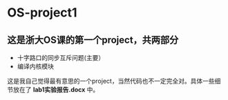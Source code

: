 # OS-project1
## 这是浙大OS课的第一个project，共两部分
* 十字路口的同步互斥问题(主要）
* 编译内核模块

这是我自己觉得最有意思的一个project，当然代码也不一定完全对。具体一些细节放在了 **lab1实验报告.docx** 中。
